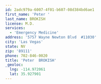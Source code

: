```yaml
---
id: 2adc979a-6007-4f01-b607-08d384bd6ae1
first_name: 'Peter '
last_name: BROKISH
license: M.D.
services:
  - 'Emergency Medicine'
address: '5757 Wayne Newton Blvd  #11030'
city: 'Las Vegas'
state: NV
zip: '89111'
phone: 702-846-0020
title: 'Peter  BROKISH'
_geoloc:
  lng: -114.972061
  lat: 35.927901
---
```

